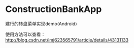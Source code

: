 # ConstructionBankApp
建行的转盘菜单实现demo(Android)

使用方法可以查看：http://blog.csdn.net/lmj623565791/article/details/43131133

